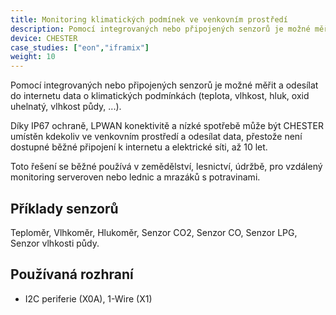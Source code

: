 ```yaml
---
title: Monitoring klimatických podmínek ve venkovním prostředí
description: Pomocí integrovaných nebo připojených senzorů je možné měřit a odesílat do internetu data o klimatických podmínkách (teplota, vlhkost, hluk, oxid uhelnatý, vlhkost půdy, ...).
device: CHESTER
case_studies: ["eon","iframix"]
weight: 10
---
```


Pomocí integrovaných nebo připojených senzorů je možné měřit a odesílat do internetu data o klimatických podmínkách (teplota, vlhkost, hluk, oxid uhelnatý, vlhkost půdy, ...).

Díky IP67 ochraně, LPWAN konektivitě a nízké spotřebě může být CHESTER umístěn kdekoliv ve venkovním prostředí a odesílat data, přestože není dostupné běžné připojení k internetu a elektrické síti, až 10 let.

Toto řešení se běžné používá v zemědělství, lesnictví, údržbě, pro vzdálený monitoring serveroven nebo lednic a mrazáků s potravinami.

## Příklady senzorů
Teploměr, Vlhkoměr, Hlukoměr, Senzor CO2, Senzor CO, Senzor LPG, Senzor vlhkosti půdy.

## Používaná rozhraní
* I2C periferie (X0A), 1-Wire (X1)

<!--### Případové studie
* E.On: Monitoring kabelových skříní
* Kurovcoveinfo.cz: Monitoring aktivity kůrovce
* DEFRA UK: Monitoring vlhkosti půdy v lesích -->
